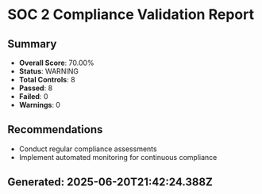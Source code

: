 
# SOC 2 Compliance Validation Report

## Summary
- **Overall Score**: 70.00%
- **Status**: WARNING
- **Total Controls**: 8
- **Passed**: 8
- **Failed**: 0
- **Warnings**: 0

## Recommendations
- Conduct regular compliance assessments
- Implement automated monitoring for continuous compliance

## Generated: 2025-06-20T21:42:24.388Z
      